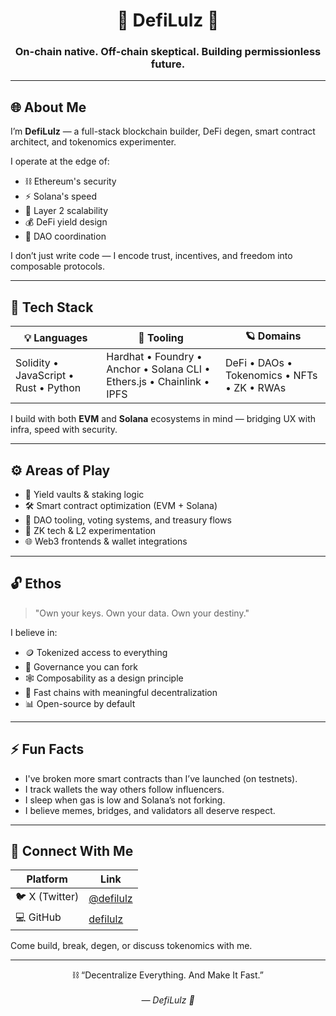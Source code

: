 <h1 align="center">
  🧠 DefiLulz 🚀
</h1>

<h3 align="center">
  On-chain native. Off-chain skeptical.  
  Building permissionless future.
</h3>

---

## 🌐 About Me

I’m **DefiLulz** — a full-stack blockchain builder, DeFi degen, smart contract architect, and tokenomics experimenter.

I operate at the edge of:
- ⛓️ Ethereum's security  
- ⚡ Solana's speed  
- 🔭 Layer 2 scalability  
- 💰 DeFi yield design  
- 🧠 DAO coordination  

I don’t just write code — I encode trust, incentives, and freedom into composable protocols.

---

## 🧰 Tech Stack

| 💡 Languages | 🧪 Tooling | 🪐 Domains |
|-------------|-----------|------------|
| Solidity • JavaScript • Rust • Python | Hardhat • Foundry • Anchor • Solana CLI • Ethers.js • Chainlink • IPFS | DeFi • DAOs • Tokenomics • NFTs • ZK • RWAs |

I build with both **EVM** and **Solana** ecosystems in mind — bridging UX with infra, speed with security.

---

## ⚙️ Areas of Play

- 🧱 Yield vaults & staking logic  
- 🛠️ Smart contract optimization (EVM + Solana)  
- 🧠 DAO tooling, voting systems, and treasury flows  
- 🧬 ZK tech & L2 experimentation  
- 🌐 Web3 frontends & wallet integrations  

---

## 🔓 Ethos

> "Own your keys. Own your data. Own your destiny."

I believe in:
- 🪙 Tokenized access to everything  
- 📜 Governance you can fork  
- 🕸️ Composability as a design principle  
- 🚀 Fast chains with meaningful decentralization  
- 📊 Open-source by default

---

## ⚡ Fun Facts

- I've broken more smart contracts than I’ve launched (on testnets).  
- I track wallets the way others follow influencers.  
- I sleep when gas is low and Solana’s not forking.  
- I believe memes, bridges, and validators all deserve respect.

---

## 📡 Connect With Me

| Platform | Link |
|---------|------|
| 🐦 X (Twitter) | [@defilulz](https://x.com/defilulz) |
| 💻 GitHub | [defilulz](https://github.com/defilulz) |

Come build, break, degen, or discuss tokenomics with me.

---

<p align="center">
  ⛓️ “Decentralize Everything. And Make It Fast.”  
  <br/><br/>
  <em>— DefiLulz 🚀</em>
</p>
